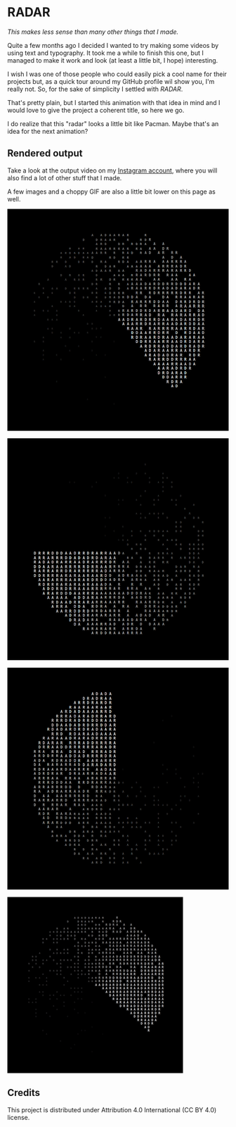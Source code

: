 # RADAR

*This makes less sense than many other things that I made.*

Quite a few months ago I decided I wanted to try making some videos by using text and typography. It took me a while to finish this one, but I managed to make it work and look (at least a little bit, I hope) interesting.

I wish I was one of those people who could easily pick a cool name for their projects but, as a quick tour around my GitHub profile wil show you, I'm really not. So, for the sake of simplicity I settled with *RADAR*.

That's pretty plain, but I started this animation with that idea in mind and I would love to give the project a coherent title, so here we go.

I do realize that this "radar" looks a little bit like Pacman. Maybe that's an idea for the next animation?

## Rendered output

Take a look at the output video on my [Instagram account](https://www.instagram.com/lorossi97/), where you will also find a lot of other stuff that I made.

A few images and a choppy GIF are also a little bit lower on this page as well.

![image-1](output/0000015.png)

![image-2](output/0000173.png)

![image-3](output/0000281.png)

![gif](output/output.gif)

## Credits

This project is distributed under Attribution 4.0 International (CC BY 4.0) license.
